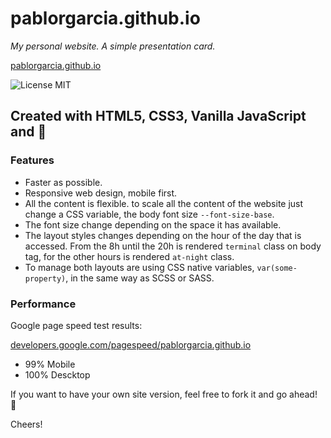 # pablorgarcia.github.io
_My personal website. A simple presentation card._

[pablorgarcia.github.io](https://pablorgarcia.github.io)


![License MIT](https://camo.githubusercontent.com/890acbdcb87868b382af9a4b1fac507b9659d9bf/68747470733a2f2f696d672e736869656c64732e696f2f62616467652f6c6963656e73652d4d49542d626c75652e737667)

## Created with HTML5, CSS3, Vanilla JavaScript and 💛

### Features

- Faster as possible.
- Responsive web design, mobile first.
- All the content is flexible. to scale all the content of the website just change a CSS variable, the body font size `--font-size-base`.
- The font size change depending on the space it has available.
- The layout styles changes depending on the hour of the day that is accessed. From the 8h until the 20h is rendered `terminal` class on body tag, for the other hours is rendered `at-night` class.
- To manage both layouts are using CSS native variables, `var(some-property)`, in the same way as SCSS or SASS.

### Performance

Google page speed test results:

[developers.google.com/pagespeed/pablorgarcia.github.io](https://developers.google.com/speed/pagespeed/insights/?url=https%3A%2F%2Fpablorgarcia.github.io&tab=mobile)
- 99% Mobile
- 100% Descktop

If you want to have your own site version, feel free to fork it and go ahead! 🙂

Cheers!
